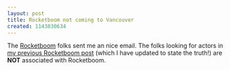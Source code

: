 ```yaml
---
layout: post
title: Rocketboom not coming to Vancouver
created: 1143830634
---
```

<p>The <a href="http://www.rocketboom.com/">Rocketboom</a> folks sent me an nice email. The folks looking for actors in <a href="http://rolandtanglao.com/archives/2006/03/30/rocketboom-is-looking-for-a-vancouver-amanda-congdon">my previous Rocketboom post</a> (which I have updated to state the truth!) are <b>NOT</b> associated with Rocketboom.</p>
